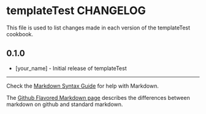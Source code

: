 # templateTest CHANGELOG

This file is used to list changes made in each version of the templateTest cookbook.

## 0.1.0
- [your_name] - Initial release of templateTest

- - -
Check the [Markdown Syntax Guide](http://daringfireball.net/projects/markdown/syntax) for help with Markdown.

The [Github Flavored Markdown page](http://github.github.com/github-flavored-markdown/) describes the differences between markdown on github and standard markdown.
